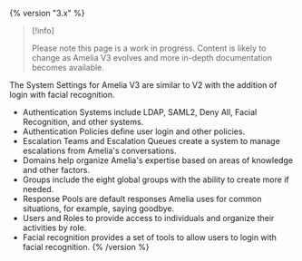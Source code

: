 {% version "3.x" %}
> [!info]  
>
> Please note this page is a work in progress. Content is likely to change as Amelia V3 evolves and more in-depth documentation becomes available.

The System Settings for Amelia V3 are similar to V2 with the addition of login with facial recognition.
-   Authentication Systems include LDAP, SAML2, Deny All, Facial Recognition, and other systems.
-   Authentication Policies define user login and other policies.
-   Escalation Teams and Escalation Queues create a system to manage escalations from Amelia's conversations.
-   Domains help organize Amelia's expertise based on areas of knowledge and other factors.
-   Groups include the eight global groups with the ability to create more if needed.
-   Response Pools are default responses Amelia uses for common situations, for example, saying goodbye.
-   Users and Roles to provide access to individuals and organize their activities by role.
-   Facial recognition provides a set of tools to allow users to login with facial recognition.
{% /version %}
